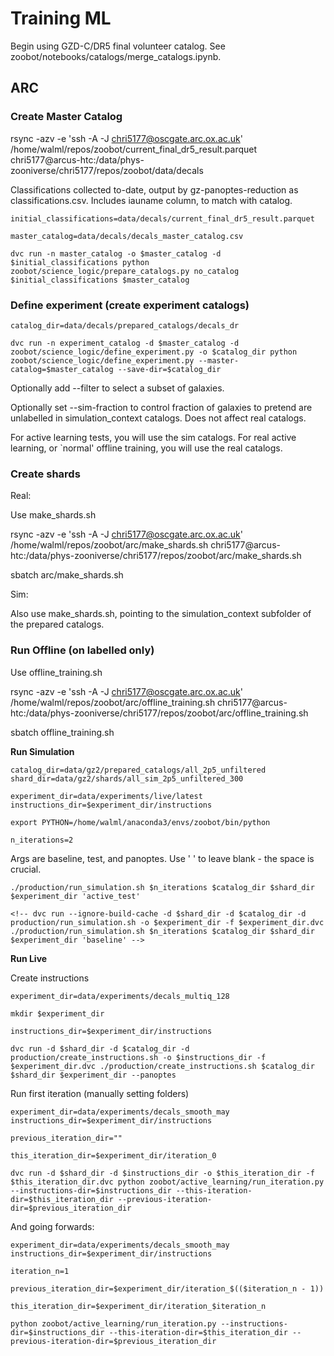 
# Training ML

Begin using GZD-C/DR5 final volunteer catalog. See zoobot/notebooks/catalogs/merge_catalogs.ipynb.

## ARC

### Create Master Catalog

rsync -azv -e 'ssh -A -J chri5177@oscgate.arc.ox.ac.uk' /home/walml/repos/zoobot/current_final_dr5_result.parquet chri5177@arcus-htc:/data/phys-zooniverse/chri5177/repos/zoobot/data/decals

Classifications collected to-date, output by gz-panoptes-reduction as classifications.csv. Includes iauname column, to match with catalog.

`initial_classifications=data/decals/current_final_dr5_result.parquet`

`master_catalog=data/decals/decals_master_catalog.csv`

`dvc run -n master_catalog -o $master_catalog -d $initial_classifications python zoobot/science_logic/prepare_catalogs.py no_catalog $initial_classifications $master_catalog`


### Define experiment (create experiment catalogs)

`catalog_dir=data/decals/prepared_catalogs/decals_dr`

`dvc run -n experiment_catalog -d $master_catalog -d zoobot/science_logic/define_experiment.py -o $catalog_dir python zoobot/science_logic/define_experiment.py --master-catalog=$master_catalog --save-dir=$catalog_dir`

Optionally add --filter to select a subset of galaxies. 

Optionally set --sim-fraction to control fraction of galaxies to pretend are unlabelled in simulation_context catalogs. Does not affect real catalogs.

For active learning tests, you will use the sim catalogs. For real active learning, or `normal' offline training, you will use the real catalogs.

### Create shards

Real:

Use make_shards.sh

rsync -azv -e 'ssh -A -J chri5177@oscgate.arc.ox.ac.uk' /home/walml/repos/zoobot/arc/make_shards.sh chri5177@arcus-htc:/data/phys-zooniverse/chri5177/repos/zoobot/arc/make_shards.sh

sbatch arc/make_shards.sh

Sim:

Also use make_shards.sh, pointing to the simulation_context subfolder of the prepared catalogs.

### Run Offline (on labelled only)

Use offline_training.sh

rsync -azv -e 'ssh -A -J chri5177@oscgate.arc.ox.ac.uk' /home/walml/repos/zoobot/arc/offline_training.sh chri5177@arcus-htc:/data/phys-zooniverse/chri5177/repos/zoobot/arc/offline_training.sh

sbatch offline_training.sh

**Run Simulation**

    catalog_dir=data/gz2/prepared_catalogs/all_2p5_unfiltered
    shard_dir=data/gz2/shards/all_sim_2p5_unfiltered_300

    experiment_dir=data/experiments/live/latest
    instructions_dir=$experiment_dir/instructions

    export PYTHON=/home/walml/anaconda3/envs/zoobot/bin/python

    n_iterations=2

Args are baseline, test, and panoptes. Use ' ' to leave blank - the space is crucial.

    ./production/run_simulation.sh $n_iterations $catalog_dir $shard_dir $experiment_dir 'active_test'

    <!-- dvc run --ignore-build-cache -d $shard_dir -d $catalog_dir -d production/run_simulation.sh -o $experiment_dir -f $experiment_dir.dvc ./production/run_simulation.sh $n_iterations $catalog_dir $shard_dir $experiment_dir 'baseline' -->

**Run Live**

Create instructions

`experiment_dir=data/experiments/decals_multiq_128`

`mkdir $experiment_dir`

`instructions_dir=$experiment_dir/instructions`

`dvc run -d $shard_dir -d $catalog_dir -d production/create_instructions.sh -o $instructions_dir -f $experiment_dir.dvc ./production/create_instructions.sh $catalog_dir $shard_dir $experiment_dir --panoptes`
<!-- add --test for test mode, --panoptes for real oracle/uploads -->

Run first iteration (manually setting folders)

`experiment_dir=data/experiments/decals_smooth_may`
`instructions_dir=$experiment_dir/instructions`

`previous_iteration_dir=""`

`this_iteration_dir=$experiment_dir/iteration_0`
<!-- 
`dvc run -d production/run_iteration.sh -d $instructions_dir -o $this_iteration_dir -f $this_iteration_dir.dvc ./production/run_iteration.sh  $experiment_dir $instructions_dir $previous_iteration $this_iteration "--test"` -->

`dvc run -d $shard_dir -d $instructions_dir -o $this_iteration_dir -f $this_iteration_dir.dvc python zoobot/active_learning/run_iteration.py --instructions-dir=$instructions_dir --this-iteration-dir=$this_iteration_dir --previous-iteration-dir=$previous_iteration_dir`

And going forwards:

`experiment_dir=data/experiments/decals_smooth_may`
`instructions_dir=$experiment_dir/instructions`
<!-- this does need to be defined! -->

`iteration_n=1`

`previous_iteration_dir=$experiment_dir/iteration_$(($iteration_n - 1))`
<!-- bash uses this syntax to evaluate in math context -->

`this_iteration_dir=$experiment_dir/iteration_$iteration_n`

`python zoobot/active_learning/run_iteration.py --instructions-dir=$instructions_dir --this-iteration-dir=$this_iteration_dir --previous-iteration-dir=$previous_iteration_dir`